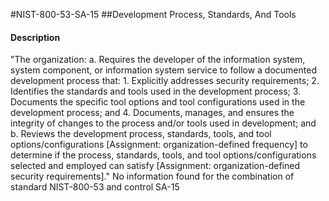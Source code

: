 #NIST-800-53-SA-15
##Development Process, Standards, And Tools
#### Description
"The organization:
  a.  Requires the developer of the information system, system component, or information system service to follow a documented development process that:
    1.  Explicitly addresses security requirements;
    2.  Identifies the standards and tools used in the development process;
    3.  Documents the specific tool options and tool configurations used in the development process; and
    4.  Documents, manages, and ensures the integrity of changes to the process and/or tools used in development; and
  b.  Reviews the development process, standards, tools, and tool options/configurations [Assignment: organization-defined frequency] to determine if the process, standards, tools, and tool options/configurations selected and employed can satisfy [Assignment: organization-defined security requirements]."
No information found for the combination of standard NIST-800-53 and control SA-15
